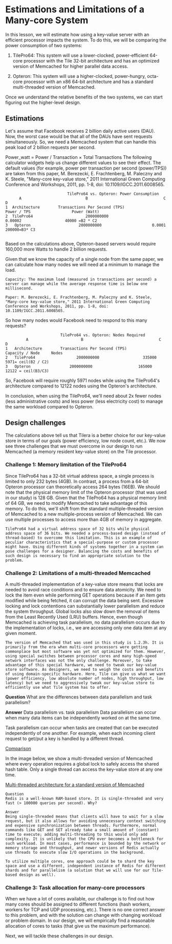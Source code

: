 # Estimations and Limitations of a Many-core System
In this lesson, we will estimate how using a key-value server with an efficient processor impacts the system. To do this, we will be comparing the power consumption of two systems:

1. TilePro64: This system will use a lower-clocked, power-efficient 64-core processor with the Tile 32-bit architecture and has an optimized version of Memcached for higher parallel data access.

2. Opteron: This system will use a higher-clocked, power-hungry, octa-core processor with an x86 64-bit architecture and has a standard multi-threaded version of Memcached.

Once we understand the relative benefits of the two systems, we can start figuring out the higher-level design.


## Estimations
Let's assume that Facebook receives 2 billion daily active users (DAU). Now, the worst case would be that all of the DAUs have sent requests simultaneously. So, we need a Memcached system that can handle this peak load of 2 billion requests per second.

Power_watt = Power / Transaction × Total Transactions
The following calculator widgets help us change different values to see their effect. The default values (for example, power per transaction per second (power/TPS)) are taken from this paper, M. Berezecki, E. Frachtenberg, M. Paleczny and K. Steele, "Many-core key-value store," 2011 International Green Computing Conference and Workshops, 2011, pp. 1-8, doi: 10.1109/IGCC.2011.6008565.

```
                           TilePro64 vs. Opteron: Power Consumption
      A                            B                                 C                          D                           
1  Architecture	       Transactions Per Second (TPS)	           Power / TPS              	Power (Watt)
2  TilePro64	                   2000000000                      	0.00002	                  40000 =B2 * C2
3   Opteron	                    2000000000                     	0.0001	                  200000=B3* C3
                                            
```                                            
Based on the calculations above, Opteron-based servers would require 160,000 more Watts to handle 2 billion requests.

Given that we know the capacity of a single node from the same paper, we can calculate how many nodes we will need at a minimum to manage the load.
```
Capacity: The maximum load (measured in transactions per second) a server can manage while the average response time is below one millisecond.

Paper: M. Berezecki, E. Frachtenberg, M. Paleczny and K. Steele, "Many-core key-value store," 2011 International Green Computing Conference and Workshops, 2011, pp. 1-8, doi: 10.1109/IGCC.2011.6008565.
```
So how many nodes would Facebook need to respond to this many requests?


```
                        TilePro64 vs. Opteron: Nodes Required
         A	                     B                            	   C	           D                        
1	Architecture	    Transactions Per Second (TPS)        	Capacity / Node   	Nodes
2	TilePro64	               2000000000                  	335000	            5971= ceil(B2 / C2)
3	Opteron	                2000000000	                  165000	            12122 = ceil(B3/C3)                        

```

So, Facebook will require roughly 5971 nodes while using the TilePro64's architecture compared to 12122 nodes using the Opteron's architecture.

In conclusion, when using the TilePro64, we'll need about 2x fewer nodes (less administrative costs) and less power (less electricity cost) to manage the same workload compared to Opteron.


## Design challenges
The calculations above tell us that Tilera is a better choice for our key-value store in terms of our goals (power efficiency, low node count, etc.). We now see three challenges that we must overcome in our design to run Memcached (a memory resident key-value store) on the Tile processor.


### Challenge 1: Memory limitation of the TilePro64
Since TilePro64 has a 32-bit virtual address space, a single process is limited to only 232 bytes (4GB). In contrast, a process from a 64-bit Opteron processor can theoretically access 264 bytes (16EB). We should note that the physical memory limit of the Opteron processor (that was used in our study) is 128 GB. Given that the TilePro64 has a physical memory limit of 64 GB, we need to modify Memcached to take advantage of this memory. To do this, we'll shift from the standard multiple-threaded version of Memcached to a new multiple-process version of Memcached. We can use multiple processes to access more than 4GB of memory in aggregate.
```
TilePro64 had a virtual address space of 32 bits while physical address space of 36 bits. We needed a process-based design (instead of thread-based) to overcome this limitation. This is an example of peculiar characteristics that a special-purpose or custom processor might have. Using different kinds of systems together in a system can pose challenges for a designer. Balancing the costs and benefits of such design is necessary to find an appropriate solution to the problem.
```


### Challenge 2: Limitations of a multi-threaded Memcached
A multi-threaded implementation of a key-value store means that locks are needed to avoid race conditions and to ensure data atomicity. We need to lock the item even while performing GET operations because if an item gets modified while being fetched, it can corrupt the data being sent. Excessive locking and lock contentions can substantially lower parallelism and reduce the system throughput. Global locks also slow down the removal of items from the Least Recently Used (LRU) buffers. Hence, even though Memcached is achieving task parallelism, no data parallelism occurs due to the implementation of locks, i.e., we are accessing only one data item at any given moment.
```
The version of Memcached that was used in this study is 1.2.3h. It is primarily from the era when multi-core processors were getting commonplace but most software was yet not optimized for them. However, using special switches between processor cores and many high-speed network interfaces was not the only challenge. Moreover, to take advantage of this special hardware, we need to tweak our key-value store software. As designers, we need to weigh the costs and benefits of using domain-specific hardware. Here, Tile can give us what we want (power efficiency, low absolute number of nodes, high throughput, low latency) but we need to aggressively tweak our key-value store to efficiently use what Tile system has to offer.
```

**Question**
What are the differences between data parallelism and task parallelism?

**Answer**
Data parallelism vs. task parallelism
Data parallelism can occur when many data items can be independently worked on at the same time.

Task parallelism can occur when tasks are created that can be executed independently of one another. For example, when each incoming client request to get/put a key is handled by a different thread.

[Comparison](./comparison.png)




In the image below, we show a multi-threaded version of Memcached where every operation requires a global lock to safely access the shared hash table. Only a single thread can access the key-value store at any one time.

[Multi-threaded architecture for a standard version of Memcached](./thread.png)


```
Question
Redis is a well-known RAM-based store. It is single-threaded and very fast (> 100000 queries per second). Why?

Answer
Being single-threaded means that clients will have to wait for a slow request, but it also allows for avoiding unnecessary context switching and expensive synchronization between threads. Furthermore, normal commands like GET and SET already take a small amount of (constant) time to execute; adding multi-threading to this would only add complexity. It is unlikely that the CPU ever becomes a bottleneck for such workload. In most cases, performance is bounded by the network or memory storage and throughput, and newer versions of Redis actually use threads to execute slow I/O operations in the background.

To utilize multiple cores, one approach could be to shard the key space and use a different, independent instance of Redis for different shards and for parallelism (a solution that we will use for our Tile-based design as well).
```


### Challenge 3: Task allocation for many-core processors
When we have a lot of cores available, our challenge is to find out how many cores should be assigned to different functions (hash workers, workers for TCP and UDP processing, etc.). There is no one correct answer to this problem, and with the solution can change with changing workload or problem domain. In our design, we will empirically find a reasonable allocation of cores to tasks (that give us the maximum performance).

Next, we will tackle these challenges in our design.

